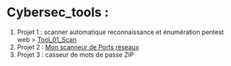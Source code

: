 # Cybersec_tools :
1. Projet 1 : scanner automatique reconnaissance et énumération pentest web > [Tool_01_Scan](https://github.com/deeprecon89/Pentest_tools/blob/ad64706b439997b4b41b5392cf77595447b40430/Tool_01_Scan)
2. Projet 2 : [Mon scanneur de Ports réseaux](https://github.com/deeprecon89/Cybersec_tools/blob/43ef3e428d922656349eb9166e7e76f2d59d742e/Mon_scanner_ports_reseaux)
3. Projet 3 : casseur de mots de passe ZIP
   

   
